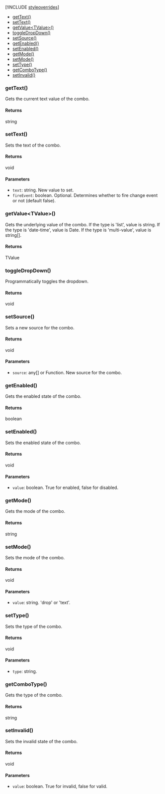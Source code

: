 [!INCLUDE [styleoverrides](../../../../_data/style-overrides.md)]

* [getText()](#method_getText)
* [setText()](#method_setText)
* [getValue&lt;TValue&gt;()](#method_getValue)
* [toggleDropDown()](#method_toggleDropDown)
* [setSource()](#method_setSource)
* [getEnabled()](#method_getEnabled)
* [setEnabled()](#method_setEnabled)
* [getMode()](#method_getMode)
* [setMode()](#method_setMode)
* [setType()](#method_setType)
* [getComboType()](#method_getComboType)
* [setInvalid()](#method_setInvalid)

<a name="method_getText"></a>

<h3 class='method'>getText()</h3>

Gets the current text value of the combo.

#### Returns

string

<a name="method_setText"></a>

<h3 class='method'>setText()</h3>

Sets the text of the combo.

#### Returns

void

#### Parameters

* `text`: string. New value to set.
* `fireEvent`: boolean. Optional. Determines whether to fire change event or not (default false).

<a name="method_getValue"></a>

<h3 class='method'>getValue&lt;TValue&gt;()</h3>

Gets the underlying value of the combo. If the type is &#x27;list&#x27;, value is string. If the type is &#x27;date-time&#x27;, value is Date. If the type is &#x27;multi-value&#x27;, value is string[].

#### Returns

TValue

<a name="method_toggleDropDown"></a>

<h3 class='method'>toggleDropDown()</h3>

Programmatically toggles the dropdown.

#### Returns

void

<a name="method_setSource"></a>

<h3 class='method'>setSource()</h3>

Sets a new source for the combo.

#### Returns

void

#### Parameters

* `source`: any[] or Function. New source for the combo.

<a name="method_getEnabled"></a>

<h3 class='method'>getEnabled()</h3>

Gets the enabled state of the combo.

#### Returns

boolean

<a name="method_setEnabled"></a>

<h3 class='method'>setEnabled()</h3>

Sets the enabled state of the combo.

#### Returns

void

#### Parameters

* `value`: boolean. True for enabled, false for disabled.

<a name="method_getMode"></a>

<h3 class='method'>getMode()</h3>

Gets the mode of the combo.

#### Returns

string

<a name="method_setMode"></a>

<h3 class='method'>setMode()</h3>

Sets the mode of the combo.

#### Returns

void

#### Parameters

* `value`: string. &#x27;drop&#x27; or &#x27;text&#x27;.

<a name="method_setType"></a>

<h3 class='method'>setType()</h3>

Sets the type of the combo.

#### Returns

void

#### Parameters

* `type`: string.

<a name="method_getComboType"></a>

<h3 class='method'>getComboType()</h3>

Gets the type of the combo.

#### Returns

string

<a name="method_setInvalid"></a>

<h3 class='method'>setInvalid()</h3>

Sets the invalid state of the combo.

#### Returns

void

#### Parameters

* `value`: boolean. True for invalid, false for valid.
